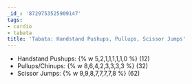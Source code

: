 ```yaml
---
_id_: '8729753525909147'
tags:
- cardio
- tabata
title: 'Tabata: Handstand Pushups, Pullups, Scissor Jumps'
---
```


- Handstand Pushups: {% w 5,2,1,1,1,1,1,0 %} (12)
- Pullups/Chinups: {% w 8,6,4,2,3,3,3,3 %} (32)
- Scissor Jumps: {% w 9,9,8,7,7,7,7,8 %} (62)
